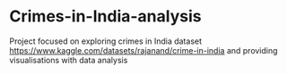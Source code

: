 # Crimes-in-India-analysis
Project focused on exploring crimes in India dataset https://www.kaggle.com/datasets/rajanand/crime-in-india and providing visualisations with data analysis

